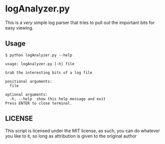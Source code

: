 # logAnalyzer.py

This is a *very* simple log parser that tries to pull out the important bits for easy viewing.

## Usage

```shell
$ python logAnalyzer.py --help

usage: logAnalyzer.py [-h] file

Grab the interesting bits of a log file

positional arguments:
  file

optional arguments:
  -h, --help  show this help message and exit
Press ENTER to close terminal.

```

## LICENSE

This script is licensed under the MIT license, as such, you can do whatever you like to it, so long as attribution is given to the original author
